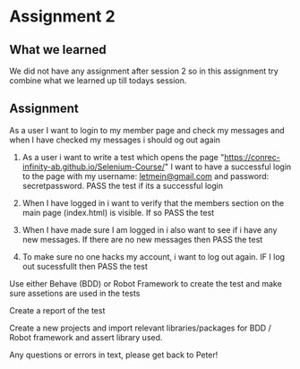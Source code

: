 # Assignment 2 #
## What we learned ##
We did not have any assignment after session 2 so in this assignment try combine what we learned up till todays session.

## Assignment ##
As a user I want to login to my member page and check my messages and when I have checked my messages i should og out again

1.  As a user i want to write a test which opens the page "https://conrec-infinity-ab.github.io/Selenium-Course/"
    I want to have a successful login to the page with my username: letmein@gmail.com and password: secretpassword. 
    PASS the test if its a successful login 
    
2. When I have logged in i want to verify that the members section on the main page (index.html) is visible. If so PASS the test
   
3.  When I have made sure I am logged in i also want to see if i have any new messages. 
    If there are no new messages then PASS the test

4.  To make sure no one hacks my account, i want to log out again.
    IF I log out sucessfullt then PASS the test


Use either Behave (BDD) or Robot Framework to create the test and make sure assetions are used in the tests

Create a report of the test 

Create a new projects and import relevant libraries/packages for BDD / Robot framework and assert library used. 

Any questions or errors in text, please get back to Peter!



